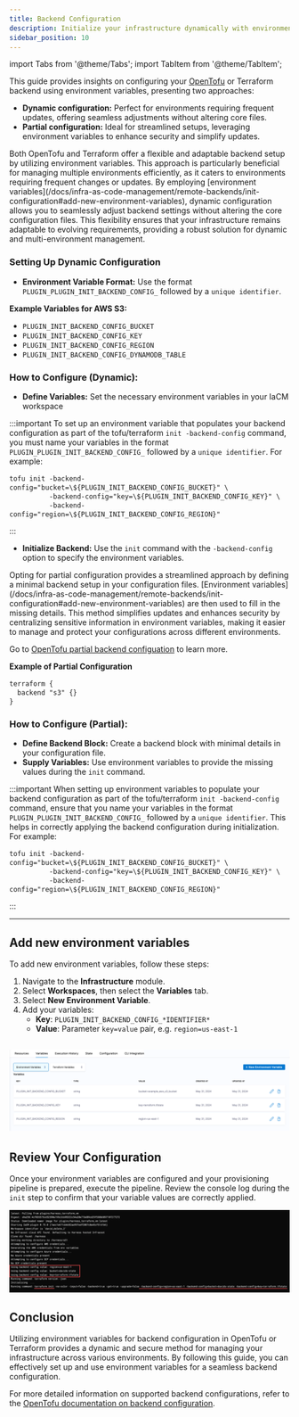 ```yaml
---
title: Backend Configuration
description: Initialize your infrastructure dynamically with environment variables
sidebar_position: 10
---
```


import Tabs from '@theme/Tabs';
import TabItem from '@theme/TabItem';


This guide provides insights on configuring your [OpenTofu](https://opentofu.org/) or Terraform backend using environment variables, presenting two approaches: 
- **Dynamic configuration:** Perfect for environments requiring frequent updates, offering seamless adjustments without altering core files.
- **Partial configuration:** Ideal for streamlined setups, leveraging environment variables to enhance security and simplify updates.

 <Tabs>
<TabItem value="Dynamic configuration">
Both OpenTofu and Terraform offer a flexible and adaptable backend setup by utilizing environment variables. This approach is particularly beneficial for managing multiple environments efficiently, as it caters to environments requiring frequent changes or updates. By employing [environment variables](/docs/infra-as-code-management/remote-backends/init-configuration#add-new-environment-variables), dynamic configuration allows you to seamlessly adjust backend settings without altering the core configuration files. This flexibility ensures that your infrastructure remains adaptable to evolving requirements, providing a robust solution for dynamic and multi-environment management.

### Setting Up Dynamic Configuration
- **Environment Variable Format:** Use the format `PLUGIN_PLUGIN_INIT_BACKEND_CONFIG_` followed by a `unique identifier`.

**Example Variables for AWS S3:**
- `PLUGIN_INIT_BACKEND_CONFIG_BUCKET`
- `PLUGIN_INIT_BACKEND_CONFIG_KEY`
- `PLUGIN_INIT_BACKEND_CONFIG_REGION`
- `PLUGIN_INIT_BACKEND_CONFIG_DYNAMODB_TABLE`

### How to Configure (Dynamic):
- **Define Variables:** Set the necessary environment variables in your IaCM workspace

:::important
To set up an environment variable that populates your backend configuration as part of the tofu/terraform `init -backend-config` command, you must name your variables in the format `PLUGIN_PLUGIN_INIT_BACKEND_CONFIG_` followed by a `unique identifier`. For example:

```hcl
tofu init -backend-config="bucket=\${PLUGIN_INIT_BACKEND_CONFIG_BUCKET}" \
          -backend-config="key=\${PLUGIN_INIT_BACKEND_CONFIG_KEY}" \
          -backend-config="region=\${PLUGIN_INIT_BACKEND_CONFIG_REGION}"
```
:::

- **Initialize Backend:** Use the `init` command with the `-backend-config` option to specify the environment variables.
</TabItem>
<TabItem value="Partial configuration">
Opting for partial configuration provides a streamlined approach by defining a minimal backend setup in your configuration files. [Environment variables](/docs/infra-as-code-management/remote-backends/init-configuration#add-new-environment-variables) are then used to fill in the missing details. This method simplifies updates and enhances security by centralizing sensitive information in environment variables, making it easier to manage and protect your configurations across different environments.

Go to [OpenTofu partial backend configuation](https://opentofu.org/docs/language/settings/backends/configuration/#partial-configuration) to learn more.

**Example of Partial Configuration**
```hcl
terraform {
  backend "s3" {}
}
```

### How to Configure (Partial):
- **Define Backend Block:** Create a backend block with minimal details in your configuration file.
- **Supply Variables:** Use environment variables to provide the missing values during the `init` command.

:::important
When setting up environment variables to populate your backend configuration as part of the tofu/terraform `init -backend-config` command, ensure that you name your variables in the format `PLUGIN_PLUGIN_INIT_BACKEND_CONFIG_` followed by a `unique identifier`. This helps in correctly applying the backend configuration during initialization. For example:

```hcl
tofu init -backend-config="bucket=\${PLUGIN_INIT_BACKEND_CONFIG_BUCKET}" \
          -backend-config="key=\${PLUGIN_INIT_BACKEND_CONFIG_KEY}" \
          -backend-config="region=\${PLUGIN_INIT_BACKEND_CONFIG_REGION}"
```
:::
</TabItem>
 </Tabs>

---

## Add new environment variables
To add new environment variables, follow these steps:

<Tabs>
<TabItem value="Interactive guide">
<DocVideo src="https://app.tango.us/app/embed/aa30519d-534a-4017-a0bb-8d0439f5258a" title="Configure your OpenTofu/Terraform backend config with Harness environment variables" />
</TabItem>
<TabItem value="Step-by-step">

  1. Navigate to the **Infrastructure** module.
  2. Select **Workspaces**, then select the **Variables** tab.
  3. Select **New Environment Variable**.
  4. Add your variables:
      - **Key**: `PLUGIN_INIT_BACKEND_CONFIG_*IDENTIFIER*`
      - **Value**: Parameter `key=value` pair, e.g. `region=us-east-1`

![init environment variables](./static/tf-init-env-variables.png)
</TabItem>
</Tabs>
---

## Review Your Configuration
Once your environment variables are configured and your provisioning pipeline is prepared, execute the pipeline. Review the console log during the `init` step to confirm that your variable values are correctly applied.

![Pipeline environment variable usage](./static/tf-initi-variable-log.png)

## Conclusion
Utilizing environment variables for backend configuration in OpenTofu or Terraform provides a dynamic and secure method for managing your infrastructure across various environments. By following this guide, you can effectively set up and use environment variables for a seamless backend configuration.

For more detailed information on supported backend configurations, refer to the [OpenTofu documentation on backend configuration](https://opentofu.org/docs/language/settings/backends/configuration/).